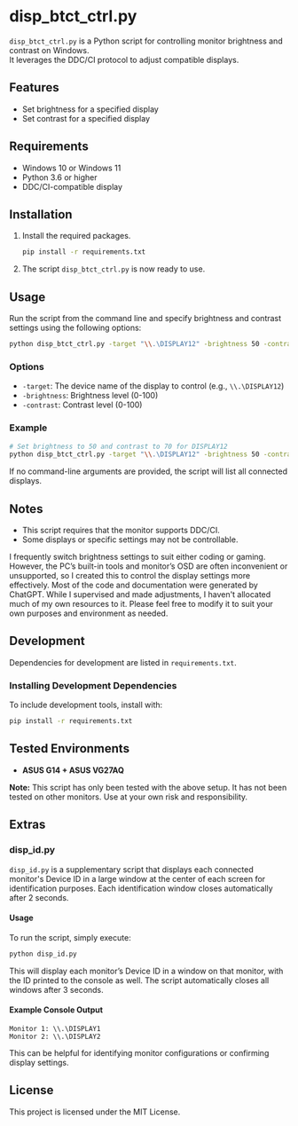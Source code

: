 # disp_btct_ctrl.py

`disp_btct_ctrl.py` is a Python script for controlling monitor brightness and contrast on Windows.  
It leverages the DDC/CI protocol to adjust compatible displays.

## Features
- Set brightness for a specified display
- Set contrast for a specified display

## Requirements
- Windows 10 or Windows 11
- Python 3.6 or higher
- DDC/CI-compatible display

## Installation

1. Install the required packages.

    ```bash
    pip install -r requirements.txt
    ```

2. The script `disp_btct_ctrl.py` is now ready to use.

## Usage

Run the script from the command line and specify brightness and contrast settings using the following options:

```bash
python disp_btct_ctrl.py -target "\\.\DISPLAY12" -brightness 50 -contrast 70
```

### Options

- `-target`: The device name of the display to control (e.g., `\\.\DISPLAY12`)
- `-brightness`: Brightness level (0-100)
- `-contrast`: Contrast level (0-100)

### Example

```bash
# Set brightness to 50 and contrast to 70 for DISPLAY12
python disp_btct_ctrl.py -target "\\.\DISPLAY12" -brightness 50 -contrast 70
```

If no command-line arguments are provided, the script will list all connected displays.

## Notes
- This script requires that the monitor supports DDC/CI.
- Some displays or specific settings may not be controllable.

I frequently switch brightness settings to suit either coding or gaming. However, the PC’s built-in tools and monitor’s OSD are often inconvenient or unsupported, so I created this to control the display settings more effectively.
Most of the code and documentation were generated by ChatGPT. While I supervised and made adjustments, I haven't allocated much of my own resources to it.
Please feel free to modify it to suit your own purposes and environment as needed.

## Development

Dependencies for development are listed in `requirements.txt`.

### Installing Development Dependencies

To include development tools, install with:

```bash
pip install -r requirements.txt
```

## Tested Environments

- **ASUS G14 + ASUS VG27AQ**

**Note:** This script has only been tested with the above setup. It has not been tested on other monitors. Use at your own risk and responsibility.

## Extras

### disp_id.py

`disp_id.py` is a supplementary script that displays each connected monitor's Device ID in a large window at the center of each screen for identification purposes. Each identification window closes automatically after 2 seconds.

#### Usage

To run the script, simply execute:

```bash
python disp_id.py
```

This will display each monitor’s Device ID in a window on that monitor, with the ID printed to the console as well. The script automatically closes all windows after 3 seconds.

#### Example Console Output

```plaintext
Monitor 1: \\.\DISPLAY1
Monitor 2: \\.\DISPLAY2
```

This can be helpful for identifying monitor configurations or confirming display settings.

## License
This project is licensed under the MIT License.

